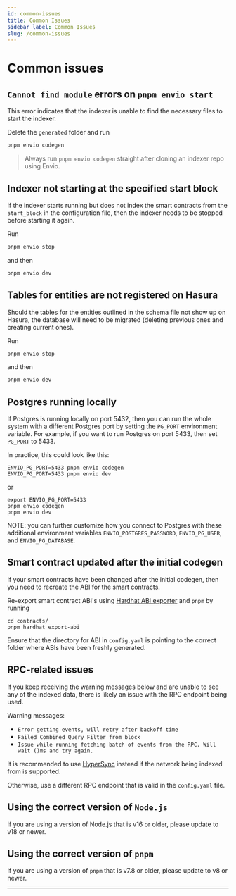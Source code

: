 ```yaml
---
id: common-issues
title: Common Issues
sidebar_label: Common Issues
slug: /common-issues
---
```


# Common issues

## `Cannot find module` errors on `pnpm envio start`

This error indicates that the indexer is unable to find the necessary files to start the indexer.

Delete the `generated` folder and run

```bash
pnpm envio codegen
```

> Always run `pnpm envio codegen` straight after cloning an indexer repo using Envio.

## Indexer not starting at the specified start block

If the indexer starts running but does not index the smart contracts from the `start_block` in the configuration file, then the indexer needs to be stopped before starting it again.

Run

```bash
pnpm envio stop
```

and then

```bash
pnpm envio dev
```

## Tables for entities are not registered on Hasura

Should the tables for the entities outlined in the schema file not show up on Hasura, the database will need to be migrated (deleting previous ones and creating current ones).

Run

```bash
pnpm envio stop
```

and then

```bash
pnpm envio dev
```

## Postgres running locally

If Postgres is running locally on port 5432, then you can run the whole system with a different Postgres port by setting the `PG_PORT` environment variable. For example, if you want to run Postgres on port 5433, then set `PG_PORT` to 5433.

In practice, this could look like this:

```
ENVIO_PG_PORT=5433 pnpm envio codegen
ENVIO_PG_PORT=5433 pnpm envio dev
```

or

```
export ENVIO_PG_PORT=5433
pnpm envio codegen
pnpm envio dev
```

NOTE: you can further customize how you connect to Postgres with these additional environment variables `ENVIO_POSTGRES_PASSWORD`, `ENVIO_PG_USER`, and `ENVIO_PG_DATABASE`.

## Smart contract updated after the initial codegen

If your smart contracts have been changed after the initial codegen, then you need to recreate the ABI for the smart contracts.

Re-export smart contract ABI's using [Hardhat ABI exporter](https://www.npmjs.com/package/hardhat-abi-exporter) and `pnpm` by running

```
cd contracts/
pnpm hardhat export-abi
```

Ensure that the directory for ABI in `config.yaml` is pointing to the correct folder where ABIs have been freshly generated.

## RPC-related issues

If you keep receiving the warning messages below and are unable to see any of the indexed data, there is likely an issue with the RPC endpoint being used.

Warning messages:

- `Error getting events, will retry after backoff time`
- `Failed Combined Query Filter from block`
- `Issue while running fetching batch of events from the RPC. Will wait ()ms and try again.`

It is recommended to use [HyperSync](../Advanced/hypersync.md) instead if the network being indexed from is supported.

Otherwise, use a different RPC endpoint that is valid in the `config.yaml` file.

## Using the correct version of `Node.js`

If you are using a version of Node.js that is v16 or older, please update to v18 or newer.

## Using the correct version of `pnpm`

If you are using a version of `pnpm` that is v7.8 or older, please update to v8 or newer.

---

